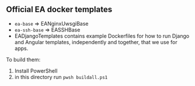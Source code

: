 ## Official EA docker templates

* `ea-base` => EANginxUwsgiBase
* `ea-ssh-base` => EASSHBase
* EADjangoTemplates contains example Dockerfiles for how to run Django and Angular templates, independently and together, that we use for apps.

To build them:
1. Install PowerShell
2. in this directory run `pwsh buildall.ps1`